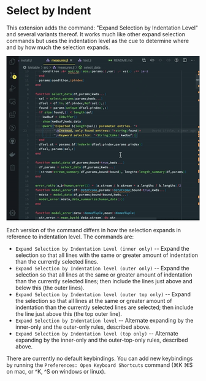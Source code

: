 # Select by Indent

This extension adds the command: "Expand Selection by Indentation Level" and
several variants thereof. It works much like other expand selection commands but
uses the indentation level as the cue to determine where and by how much the
selection expands.

![screen capture of extension at work](screencap.gif)

Each version of the command differs in how the selection expands in reference to
indentation level. The commands are:

- `Expand Selection by Indentation Level (inner only)` -- Expand the selection so
  that all lines with the same or greater amount of indentation than the
  currently selected lines.
- `Expand Selection by Indentation level (outer only)` -- Expand the selection so
  that all lines at the same or greater amount of indentation than the currently
  selected lines; then include the lines just above and below this
  (the outer lines).
- `Expand Selection by Indentation level (outer top only)` -- Expand the selection
  so that all lines at the same or greater amount of indentation than the
  currently selected lines are selected; then include the line just above this
  (the top outer line).
- `Expand Selection by Indentation level` -- Alternate expanding by
   the inner-only and the outer-only rules, described above.
- `Expand Selection by Indentation level (top only)` -- Alternate expanding by
  the inner-only and the outer-top-only rules, described above.

There are currently no default keybindings. You can add new keybindings by
running the `Preferences: Open Keyboard Shortcuts` command (⌘K ⌘S on mac, or ^K,
^S on windows or linux).

